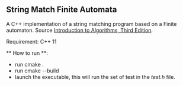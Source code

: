 ## String Match Finite Automata
A C++ implementation of a string matching program based on a Finite automaton. Source [Introduction to Algorithms, Third Edition](https://mitpress.mit.edu/books/introduction-algorithms-third-edition).

Requirement: C++ 11

** How to run **:
- run cmake . 
- run cmake --build
- launch the executable, this will run the set of test in the *test.h* file.